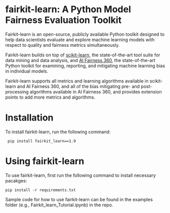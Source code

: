 # fairkit-learn: A Python Model Fairness Evaluation Toolkit

Fairkit-learn is an open-source, publicly available Python toolkit designed
to help data scientists evaluate and explore machine learning models with
respect to quality and fairness metrics simultaneously.

Fairkit-learn builds on top of [scikit-learn](https://scikit-learn.org/stable/), the state-of-the-art tool suite
for data mining and data analysis, and [AI Fairness 360](https://aif360.mybluemix.net/), the state-of-the-art
Python toolkit for examining, reporting, and mitigating machine learning bias
in individual models. 

Fairkit-learn supports all metrics and learning algorithms available in scikit-learn and AI Fairness
360, and all of the bias mitigating pre- and post-processing algorithms available in AI Fairness 360, and provides extension points to add more metrics and algorithms.

# Installation

To install fairkit-learn, run the following command:

``` pip install fairkit_learn==1.9```

# Using fairkit-learn

To use fairkit-learn, first run the following command to install necessary pacakges:

```pip install -r requirements.txt```

Sample code for how to use fairkit-learn can be found in the examples
folder (e.g., Fairkit_learn_Tutorial.ipynb) in the repo. 
